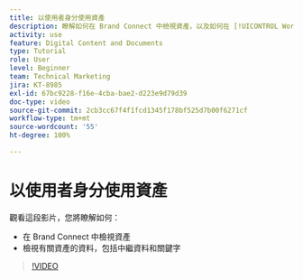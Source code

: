 ```yaml
---
title: 以使用者身分使用資產
description: 瞭解如何在 Brand Connect 中檢視資產，以及如何在 [!UICONTROL Workfront DAM] 中檢視有關資產的資料，包括中繼資料和關鍵字。
activity: use
feature: Digital Content and Documents
type: Tutorial
role: User
level: Beginner
team: Technical Marketing
jira: KT-8985
exl-id: 67bc9228-f16e-4cba-bae2-d223e9d79d39
doc-type: video
source-git-commit: 2cb3cc67f4f1fcd1345f178bf525d7b00f6271cf
workflow-type: tm+mt
source-wordcount: '55'
ht-degree: 100%

---
```


# 以使用者身分使用資產

觀看這段影片，您將瞭解如何：

* 在 Brand Connect 中檢視資產
* 檢視有關資產的資料，包括中繼資料和關鍵字

>[!VIDEO](https://video.tv.adobe.com/v/335247/?quality=12&learn=on)

